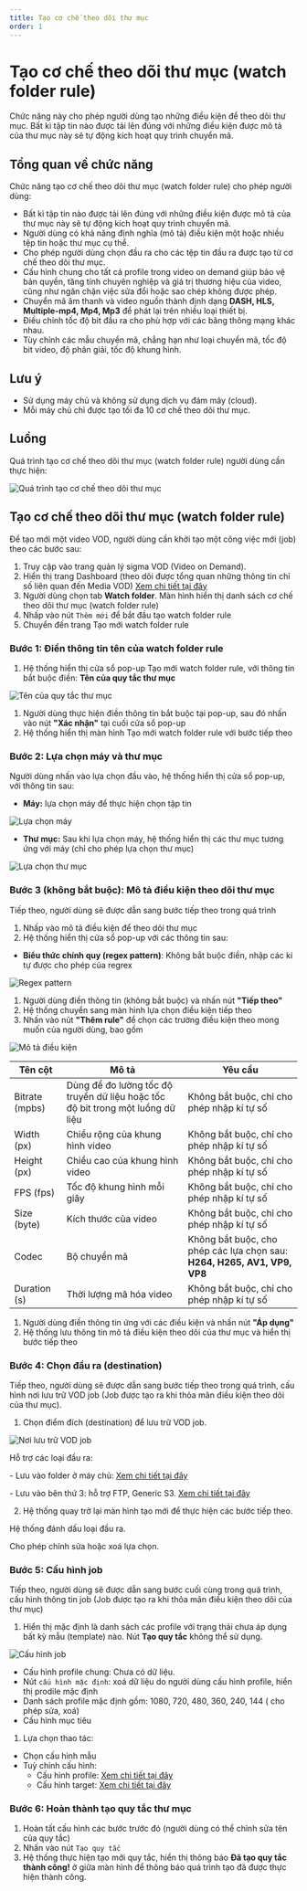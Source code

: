 ```yaml
---
title: Tạo cơ chế theo dõi thư mục
order: 1
---
```


# Tạo cơ chế theo dõi thư mục (watch folder rule)

Chức năng này cho phép người dùng tạo những điều kiện để theo dõi thư mục. Bất kì tập tin nào được tải lên đúng với những điều kiện được mô tả của thư mục này sẽ tự động kích hoạt quy trình chuyển mã.

## Tổng quan về chức năng

Chức năng tạo cơ chế theo dõi thư mục (watch folder rule) cho phép người dùng:

 - Bất kì tập tin nào được tải lên đúng với những điều kiện được mô tả của thư mục này sẽ tự động kích hoạt quy trình chuyển mã.
 - Người dùng có khả năng định nghĩa (mô tả) điều kiện một hoặc nhiều tệp tin hoặc thư mục cụ thể.
 - Cho phép người dùng chọn đầu ra cho các tệp tin đầu ra được tạo từ cơ chế theo dõi thư mục.
 - Cấu hình chung cho tất cả profile trong video on demand giúp bảo vệ bản quyền, tăng tính chuyên nghiệp và giá trị thương hiệu của video, cũng như ngăn chặn việc sửa đổi hoặc sao chép không được phép.
 - Chuyển mã âm thanh và video nguồn thành định dạng **DASH, HLS, Multiple-mp4, Mp4, Mp3** để phát lại trên nhiều loại thiết bị.
 - Điều chỉnh tốc độ bit đầu ra cho phù hợp với các băng thông mạng khác nhau.
 - Tùy chỉnh các mẫu chuyển mã, chẳng hạn như loại chuyển mã, tốc độ bit video, độ phân giải, tốc độ khung hình.

## Lưu ý

 - Sử dụng máy chủ và không sử dụng dịch vụ đám mây (cloud).
 - Mỗi máy chủ chỉ được tạo tối đa 10 cơ chế theo dõi thư mục.

## Luồng

Quá trình tạo cơ chế theo dõi thư mục (watch folder rule) người dùng cần thực hiện:

![Quá trình tạo cơ chế theo dõi thư mục](/images/media-vod/watch-folder-rule/create-watch-folder-flow.png)

## Tạo cơ chế theo dõi thư mục (watch folder rule)

Để tạo mới một video VOD, người dùng cần khởi tạo một công việc mới (job) theo các bước sau:

1. Truy cập vào trang quản lý sigma VOD (Video on Demand).
2. Hiển thị trang Dashboard (theo dõi được tổng quan những thông tin chỉ số liên quan đến Media VOD) [Xem chi tiết tại đây](../b-dashboard.md)
3. Người dùng chọn tab **Watch folder**. Màn hình hiển thị danh sách cơ chế theo dõi thư mục (watch folder rule)
4. Nhấp vào nút `Thêm mới` để bắt đầu tạo watch folder rule
5. Chuyển đến trang Tạo mới watch folder rule

### **Bước 1:** Điền thông tin tên của watch folder rule

1. Hệ thống hiển thị cửa sổ pop-up Tạo mới watch folder rule, với thông tin bắt buộc điền: **Tên của quy tắc thư mục**

![Tên của quy tắc thư mục](/images/media-vod/watch-folder-rule/name-wfr.png)

1. Người dùng thực hiện điền thông tin bắt buộc tại pop-up, sau đó nhấn vào nút **"Xác nhận"** tại cuối cửa sổ pop-up
2. Hệ thống hiển thị màn hình Tạo mới watch folder rule với bước tiếp theo

### **Bước 2:** Lựa chọn máy và thư mục

Người dùng nhấn vào lựa chọn đầu vào, hệ thống hiển thị cửa sổ pop-up, với thông tin sau:

 - **Máy:** lựa chọn máy để thực hiện chọn tập tin

![Lựa chọn máy](/images/media-vod/watch-folder-rule/select-server.png)

 - **Thư mục:** Sau khi lựa chọn máy, hệ thống hiển thị các thư mục tương ứng với máy (chỉ cho phép lựa chọn thư mục)

![Lựa chọn thư mục](/images/media-vod/watch-folder-rule/select-folder.png)

### **Bước 3 (không bắt buộc):** Mô tả điều kiện theo dõi thư mục

Tiếp theo, người dùng sẽ được dẫn sang bước tiếp theo trong quá trình

1. Nhấp vào mô tả điều kiện để theo dõi thư mục
2. Hệ thống hiển thị cửa sổ pop-up với các thông tin sau:

 - **Biểu thức chính quy (regex pattern)**: Không bắt buộc điền, nhập các kí tự được cho phép của regrex

![Regex pattern](/images/media-vod/watch-folder-rule/CWF-condition-regex.png)

1. Người dùng điền thông tin (không bắt buộc) và nhấn nút **"Tiếp theo"**
2. Hệ thống chuyển sang màn hình lựa chọn điều kiện tiếp theo
3. Nhấn vào nút **"Thêm rule"** để chọn các trường điều kiện theo mong muốn của người dùng, bao gồm

![Mô tả điều kiện](/images/media-vod/watch-folder-rule/WF-condition.png)

| **Tên cột**                       | **Mô tả**                                                                      | **Yêu cầu**                                                                              |
| --------------------------------- | ------------------------------------------------------------------------------ | ---------------------------------------------------------------------------------------- |
| Bitrate (mpbs) | Dùng để đo lường tốc độ truyền dữ liệu hoặc tốc độ bit trong một luồng dữ liệu | Không bắt buộc, chỉ cho phép nhập  kí tự số                                              |
| Width (px)     | Chiều rộng của khung hình video                                                | Không bắt buộc, chỉ cho phép nhập  kí tự số                                              |
| Height (px)    | Chiều cao của khung hình video                                                 | Không bắt buộc, chỉ cho phép nhập  kí tự số                                              |
| FPS (fps)      | Tốc độ khung hình mỗi giây                                                     | Không bắt buộc, chỉ cho phép nhập  kí tự số                                              |
| Size (byte)    | Kích thước của video                                                           | Không bắt buộc, chỉ cho phép nhập  kí tự số                                              |
| Codec                             | Bộ chuyển mã                                                                   | Không bắt buộc, cho phép các lựa chọn sau: **H264, H265, AV1, VP9, VP8** |
| Duration (s)   | Thời lượng mã hóa video                                                        | Không bắt buộc, chỉ cho phép nhập  kí tự số                                              |

1. Người dùng điền thông tin ứng với các điều kiện và nhấn nút **"Áp dụng"**
2. Hệ thống lưu thông tin mô tả điều kiện theo dõi của thư mục và hiển thị bước tiếp theo

### Bước 4: Chọn đầu ra (destination)

Tiếp theo, người dùng sẽ được dẫn sang bước tiếp theo trong quá trình, cấu hình nơi lưu trữ VOD job (Job được tạo ra khi thỏa mãn điều kiện theo dõi của thư mục).

1. Chọn điểm đích (destination) để lưu trữ VOD job.

![Nơi lưu trữ VOD job](/images/media-vod/watch-folder-rule/destination.png)

Hỗ trợ các loại đầu ra:

\- Lưu vào folder ở máy chủ: [Xem chi tiết tại đây](../c-vod-job-management/4-destination/4.1-folder-storage.md)

\- Lưu vào bên thứ 3: hỗ trợ FTP, Generic S3. [Xem chi tiết tại đây](../c-vod-job-management/4-destination/4.2-third-party-storage.md)

2. Hệ thống quay trở lại màn hình tạo mới để thực hiện các bước tiếp theo.

Hệ thống đánh dấu loại đầu ra.

Cho phép chỉnh sửa hoặc xoá lựa chọn.

### Bước 5: Cấu hình job

Tiếp theo, người dùng sẽ được dẫn sang bước cuối cùng trong quá trình, cấu hình thông tin job (Job được tạo ra khi thỏa mãn điều kiện theo dõi của thư mục)

1. Hiển thị mặc định là danh sách các profile với trạng thái chưa áp dụng bất kỳ mẫu (template) nào. Nút **Tạo quy tắc** không thể sử dụng.

![Cấu hình job](/images/media-vod/watch-folder-rule/config-job.png)

 - Cấu hình profile chung: Chưa có dữ liệu.
 - Nút `cấu hình mặc định`: xoá dữ liệu do người dùng cấu hình profile, hiển thị prodile mặc định
 - Danh sách profile mặc định gồm: 1080, 720, 480, 360, 240, 144
    ( cho phép sửa, xoá)
 - Cấu hình mục tiêu

1. Lựa chọn thao tác:

 - Chọn cấu hình mẫu
 - Tuỳ chỉnh cấu hình:
     - Cấu hình profile: [Xem chi tiết tại đây](../c-vod-job-management/5-config-job/5.1-profile.md)
     - Cấu hình target: [Xem chi tiết tại đây](../c-vod-job-management/5-config-job/5.2-target-job.md)

### Bước 6: Hoàn thành tạo quy tắc thư mục

1. Hoàn tất cấu hình các bước trước đó (người dùng có thể chỉnh sửa tên của quy tắc)
2. Nhấn vào nút `Tạo quy tắc`
3. Hệ thống thực hiện tạo mới quy tắc, hiển thị thông báo **Đã tạo quy tắc thành công!** ở giữa màn hình để thông báo quá trình tạo đã được thực hiện thành công.


